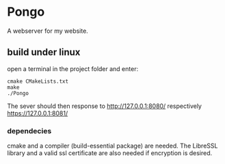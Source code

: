 # Pongo
A webserver for my website.

## build under linux
open a terminal in the project folder and enter:

    cmake CMakeLists.txt
    make
    ./Pongo

The sever should then response to http://127.0.0.1:8080/ respectively  https://127.0.0.1:8081/ 
### dependecies
cmake and a compiler (build-essential package) are needed. The LibreSSL library and a valid ssl certificate are also needed if encryption is desired.
